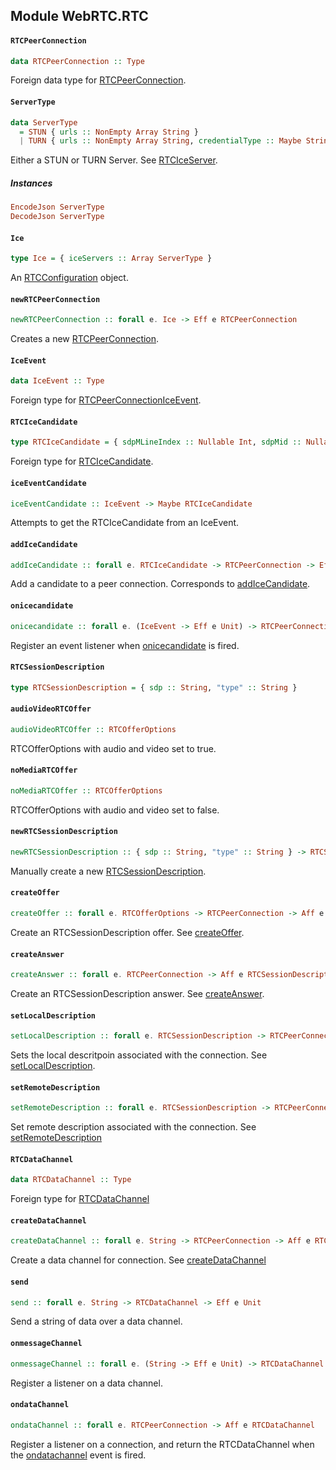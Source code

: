 ## Module WebRTC.RTC

#### `RTCPeerConnection`

``` purescript
data RTCPeerConnection :: Type
```

Foreign data type for [RTCPeerConnection](https://developer.mozilla.org/en-US/docs/Web/API/RTCPeerConnection).

#### `ServerType`

``` purescript
data ServerType
  = STUN { urls :: NonEmpty Array String }
  | TURN { urls :: NonEmpty Array String, credentialType :: Maybe String, credential :: Maybe String, username :: Maybe String }
```

Either a STUN or TURN Server.
See [RTCIceServer](https://developer.mozilla.org/en-US/docs/Web/API/RTCIceServer).

##### Instances
``` purescript
EncodeJson ServerType
DecodeJson ServerType
```

#### `Ice`

``` purescript
type Ice = { iceServers :: Array ServerType }
```

An [RTCConfiguration](https://developer.mozilla.org/en-US/docs/Web/API/RTCPeerConnection/RTCPeerConnection#RTCConfiguration_dictionary) object.

#### `newRTCPeerConnection`

``` purescript
newRTCPeerConnection :: forall e. Ice -> Eff e RTCPeerConnection
```

Creates a new [RTCPeerConnection](https://developer.mozilla.org/en-US/docs/Web/API/RTCPeerConnection).

#### `IceEvent`

``` purescript
data IceEvent :: Type
```

Foreign type for [RTCPeerConnectionIceEvent](https://developer.mozilla.org/en-US/docs/Web/API/RTCPeerConnectionIceEvent).

#### `RTCIceCandidate`

``` purescript
type RTCIceCandidate = { sdpMLineIndex :: Nullable Int, sdpMid :: Nullable String, candidate :: String }
```

Foreign type for [RTCIceCandidate](https://developer.mozilla.org/en-US/docs/Web/API/RTCIceCandidate).

#### `iceEventCandidate`

``` purescript
iceEventCandidate :: IceEvent -> Maybe RTCIceCandidate
```

Attempts to get the RTCIceCandidate from an IceEvent.

#### `addIceCandidate`

``` purescript
addIceCandidate :: forall e. RTCIceCandidate -> RTCPeerConnection -> Eff e Unit
```

Add a candidate to a peer connection.  Corresponds to [addIceCandidate](https://developer.mozilla.org/en-US/docs/Web/API/RTCPeerConnection/addIceCandidate).

#### `onicecandidate`

``` purescript
onicecandidate :: forall e. (IceEvent -> Eff e Unit) -> RTCPeerConnection -> Eff e Unit
```

Register an event listener when [onicecandidate](https://developer.mozilla.org/en-US/docs/Web/API/RTCPeerConnection/onicecandidate) is fired.

#### `RTCSessionDescription`

``` purescript
type RTCSessionDescription = { sdp :: String, "type" :: String }
```

#### `audioVideoRTCOffer`

``` purescript
audioVideoRTCOffer :: RTCOfferOptions
```

RTCOfferOptions with audio and video set to true.

#### `noMediaRTCOffer`

``` purescript
noMediaRTCOffer :: RTCOfferOptions
```

RTCOfferOptions with audio and video set to false.

#### `newRTCSessionDescription`

``` purescript
newRTCSessionDescription :: { sdp :: String, "type" :: String } -> RTCSessionDescription
```

Manually create a new [RTCSessionDescription](https://developer.mozilla.org/en-US/docs/Web/API/RTCSessionDescription).

#### `createOffer`

``` purescript
createOffer :: forall e. RTCOfferOptions -> RTCPeerConnection -> Aff e RTCSessionDescription
```

Create an RTCSessionDescription offer.  See [createOffer](https://developer.mozilla.org/en-US/docs/Web/API/RTCPeerConnection/createOffer).

#### `createAnswer`

``` purescript
createAnswer :: forall e. RTCPeerConnection -> Aff e RTCSessionDescription
```

Create an RTCSessionDescription answer.  See [createAnswer](https://developer.mozilla.org/en-US/docs/Web/API/RTCPeerConnection/createAnswer).

#### `setLocalDescription`

``` purescript
setLocalDescription :: forall e. RTCSessionDescription -> RTCPeerConnection -> Aff e Unit
```

Sets the local descritpoin associated with the connection. See [setLocalDescription](https://developer.mozilla.org/en-US/docs/Web/API/RTCPeerConnection/setLocalDescription).

#### `setRemoteDescription`

``` purescript
setRemoteDescription :: forall e. RTCSessionDescription -> RTCPeerConnection -> Aff e Unit
```

Set remote description associated with the connection.  See [setRemoteDescription](https://developer.mozilla.org/en-US/docs/Web/API/RTCPeerConnection/setRemoteDescription)

#### `RTCDataChannel`

``` purescript
data RTCDataChannel :: Type
```

Foreign type for [RTCDataChannel](https://developer.mozilla.org/en-US/docs/Web/API/RTCDataChannel)

#### `createDataChannel`

``` purescript
createDataChannel :: forall e. String -> RTCPeerConnection -> Aff e RTCDataChannel
```

Create a data channel for connection. See [createDataChannel](https://developer.mozilla.org/en-US/docs/Web/API/RTCPeerConnection/createDataChannel)

#### `send`

``` purescript
send :: forall e. String -> RTCDataChannel -> Eff e Unit
```

Send a string of data over a data channel.

#### `onmessageChannel`

``` purescript
onmessageChannel :: forall e. (String -> Eff e Unit) -> RTCDataChannel -> Eff e Unit
```

Register a listener on a data channel.

#### `ondataChannel`

``` purescript
ondataChannel :: forall e. RTCPeerConnection -> Aff e RTCDataChannel
```

Register a listener on a connection, and return the
RTCDataChannel when the [ondatachannel](https://developer.mozilla.org/en-US/docs/Web/API/RTCPeerConnection/ondatachannel) event
is fired.


